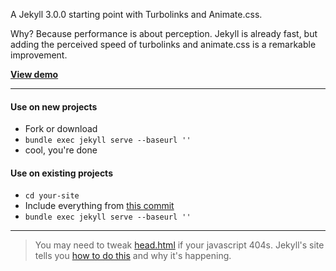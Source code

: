 A Jekyll 3.0.0 starting point with Turbolinks and Animate.css. 

Why? Because performance is about perception. Jekyll is already fast, but adding the perceived speed of turbolinks and animate.css is a remarkable improvement.

**[View demo](http://seanpaulconnelly.github.io/jekyll-with-turbolinks-and-animatecss)**

---

#### Use on new projects

- Fork or download
- `bundle exec jekyll serve --baseurl ''` 
- cool, you're done


#### Use on existing projects

- `cd your-site`
- Include everything from [this commit](https://github.com/seanpaulconnelly/jekyll-with-turbolinks-and-animatecss/commit/6bf004f141ee13a5a51b69a46d7b2a0984374099)
- `bundle exec jekyll serve --baseurl ''`

---

> You may need to tweak [head.html](https://github.com/seanpaulconnelly/jekyll-with-turbolinks-and-animatecss/blob/master/_includes/head.html#L12) if your javascript 404s. Jekyll's site tells you [how to do this](http://jekyllrb.com/docs/github-pages/#project-page-url-structure) and why it's happening.